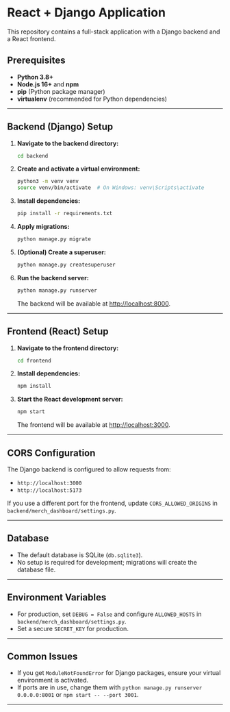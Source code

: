 # React + Django Application

This repository contains a full-stack application with a Django backend and a React frontend.

## Prerequisites

- **Python 3.8+**
- **Node.js 16+** and **npm**
- **pip** (Python package manager)
- **virtualenv** (recommended for Python dependencies)

---

## Backend (Django) Setup

1. **Navigate to the backend directory:**
   ```bash
   cd backend
   ```

2. **Create and activate a virtual environment:**
   ```bash
   python3 -m venv venv
   source venv/bin/activate  # On Windows: venv\Scripts\activate
   ```

3. **Install dependencies:**
   ```bash
   pip install -r requirements.txt
   ```

4. **Apply migrations:**
   ```bash
   python manage.py migrate
   ```

5. **(Optional) Create a superuser:**
   ```bash
   python manage.py createsuperuser
   ```

6. **Run the backend server:**
   ```bash
   python manage.py runserver
   ```
   The backend will be available at [http://localhost:8000](http://localhost:8000).

---

## Frontend (React) Setup

1. **Navigate to the frontend directory:**
   ```bash
   cd frontend
   ```

2. **Install dependencies:**
   ```bash
   npm install
   ```

3. **Start the React development server:**
   ```bash
   npm start
   ```
   The frontend will be available at [http://localhost:3000](http://localhost:3000).

---

## CORS Configuration

The Django backend is configured to allow requests from:
- `http://localhost:3000`
- `http://localhost:5173`

If you use a different port for the frontend, update `CORS_ALLOWED_ORIGINS` in `backend/merch_dashboard/settings.py`.

---

## Database

- The default database is SQLite (`db.sqlite3`).
- No setup is required for development; migrations will create the database file.

---

## Environment Variables

- For production, set `DEBUG = False` and configure `ALLOWED_HOSTS` in `backend/merch_dashboard/settings.py`.
- Set a secure `SECRET_KEY` for production.

---

## Common Issues

- If you get `ModuleNotFoundError` for Django packages, ensure your virtual environment is activated.
- If ports are in use, change them with `python manage.py runserver 0.0.0.0:8001` or `npm start -- --port 3001`.

---
